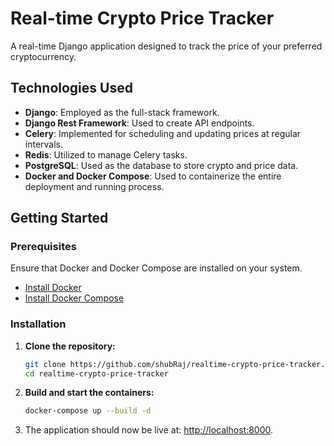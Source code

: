 # Real-time Crypto Price Tracker

A real-time Django application designed to track the price of your preferred cryptocurrency.

## Technologies Used

- **Django**: Employed as the full-stack framework.
- **Django Rest Framework**: Used to create API endpoints.
- **Celery**: Implemented for scheduling and updating prices at regular intervals.
- **Redis**: Utilized to manage Celery tasks.
- **PostgreSQL**: Used as the database to store crypto and price data.
- **Docker and Docker Compose**: Used to containerize the entire deployment and running process.

## Getting Started

### Prerequisites

Ensure that Docker and Docker Compose are installed on your system.

- [Install Docker](https://docs.docker.com/get-docker/)
- [Install Docker Compose](https://docs.docker.com/compose/install/)

### Installation

1. **Clone the repository:**
    ```bash
    git clone https://github.com/shubRaj/realtime-crypto-price-tracker.git
    cd realtime-crypto-price-tracker
    ```

2. **Build and start the containers:**
    ```bash
    docker-compose up --build -d
    ```

3. The application should now be live at: [http://localhost:8000](http://localhost:8000).
